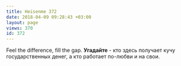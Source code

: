```yaml
---
title: Heisenme 372
date: 2018-04-09 09:28:43 +03:00
layout: page
views: 370
id: 372
---
```


Feel the difference, fill the gap.
**Угадайте** - кто здесь получает кучу государственных денег, а кто работает по-любви и на свои.


